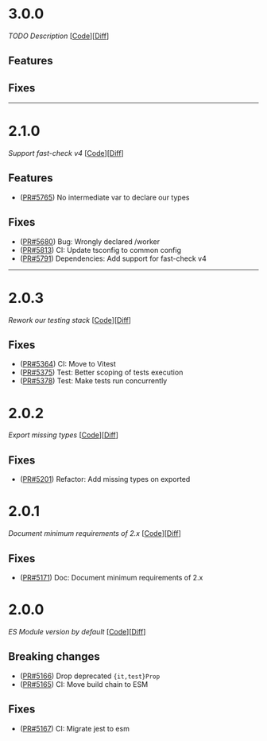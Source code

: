 # 3.0.0

_TODO Description_
[[Code](https://github.com/dubzzz/fast-check/tree/jest%2Fv3.0.0)][[Diff](https://github.com/dubzzz/fast-check/compare/jest%2Fv2.1.0...jest%2Fv3.0.0)]

## Features



## Fixes



---

# 2.1.0

_Support fast-check v4_
[[Code](https://github.com/dubzzz/fast-check/tree/jest%2Fv2.1.0)][[Diff](https://github.com/dubzzz/fast-check/compare/jest%2Fv2.0.3...jest%2Fv2.1.0)]

## Features

- ([PR#5765](https://github.com/dubzzz/fast-check/pull/5765)) No intermediate var to declare our types

## Fixes

- ([PR#5680](https://github.com/dubzzz/fast-check/pull/5680)) Bug: Wrongly declared /worker
- ([PR#5813](https://github.com/dubzzz/fast-check/pull/5813)) CI: Update tsconfig to common config
- ([PR#5791](https://github.com/dubzzz/fast-check/pull/5791)) Dependencies: Add support for fast-check v4

---

# 2.0.3

_Rework our testing stack_
[[Code](https://github.com/dubzzz/fast-check/tree/jest%2Fv2.0.3)][[Diff](https://github.com/dubzzz/fast-check/compare/jest%2Fv2.0.2...jest%2Fv2.0.3)]

## Fixes

- ([PR#5364](https://github.com/dubzzz/fast-check/pull/5364)) CI: Move to Vitest
- ([PR#5375](https://github.com/dubzzz/fast-check/pull/5375)) Test: Better scoping of tests execution
- ([PR#5378](https://github.com/dubzzz/fast-check/pull/5378)) Test: Make tests run concurrently

# 2.0.2

_Export missing types_
[[Code](https://github.com/dubzzz/fast-check/tree/jest%2Fv2.0.2)][[Diff](https://github.com/dubzzz/fast-check/compare/jest%2Fv2.0.1...jest%2Fv2.0.2)]

## Fixes

- ([PR#5201](https://github.com/dubzzz/fast-check/pull/5201)) Refactor: Add missing types on exported

# 2.0.1

_Document minimum requirements of 2.x_
[[Code](https://github.com/dubzzz/fast-check/tree/jest%2Fv2.0.1)][[Diff](https://github.com/dubzzz/fast-check/compare/jest%2Fv2.0.0...jest%2Fv2.0.1)]

## Fixes

- ([PR#5171](https://github.com/dubzzz/fast-check/pull/5171)) Doc: Document minimum requirements of 2.x

# 2.0.0

_ES Module version by default_
[[Code](https://github.com/dubzzz/fast-check/tree/jest%2Fv2.0.0)][[Diff](https://github.com/dubzzz/fast-check/compare/jest%2Fv1.8.2...jest%2Fv2.0.0)]

## Breaking changes

- ([PR#5166](https://github.com/dubzzz/fast-check/pull/5166)) Drop deprecated `{it,test}Prop`
- ([PR#5165](https://github.com/dubzzz/fast-check/pull/5165)) CI: Move build chain to ESM

## Fixes

- ([PR#5167](https://github.com/dubzzz/fast-check/pull/5167)) CI: Migrate jest to esm
